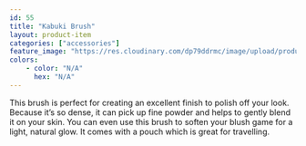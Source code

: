 ```yaml
---
id: 55
title: "Kabuki Brush"
layout: product-item
categories: ["accessories"]
feature_image: "https://res.cloudinary.com/dp79ddrmc/image/upload/products/kabukiBrush.jpg"
colors:
    - color: "N/A"
      hex: "N/A"
---
```

This brush is perfect for creating an excellent finish to polish off your look. Because it’s so dense, it can pick up fine powder and helps to gently blend it on your skin. You can even use this brush to soften your blush game for a light, natural glow.  It comes with a pouch which is great for travelling.